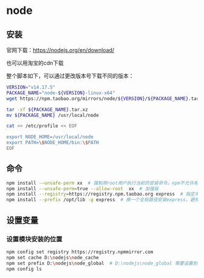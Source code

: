 # node

## 安装

官网下载：https://nodejs.org/en/download/

也可以用淘宝的cdn下载

整个脚本如下，可以通过更改版本号下载不同的版本：

``` bash
VERSION="v14.17.5"
PACKAGE_NAME="node-${VERSION}-linux-x64"
wget https://npm.taobao.org/mirrors/node/${VERSION}/${PACKAGE_NAME}.tar.xz

tar -xf ${PACKAGE_NAME}.tar.xz
mv ${PACKAGE_NAME} /usr/local/node

cat >> /etc/profile << EOF

export NODE_HOME=/usr/local/node
export PATH=\$NODE_HOME/bin:\$PATH
EOF
```

## 命令

``` bash
npm install -–unsafe-perm xx  # 强制用root用户执行当前的安装命令。npm不允许用root运行。当使用root运行时，会自动切换到nobody用户。碰到一些需要权限的操作时，则权限不够。
npm install --unsafe-perm=true --allow-root  xx  # 加强版
npm install --registry=https://registry.npm.taobao.org express  # 指定淘宝源安装express
npm install --prefix /opt/lib -g express  # 换一个全局路径安装express，避免版本冲突的q'kuan
```

## 设置变量

### 设置模块安装的位置

``` bash
npm config set registry https://registry.npmmirror.com
npm set cache D:\nodejs\node_cache
npm set prefix D:\nodejs\node_global  # D:\nodejs\node_global 需要设置到环境变量，才能将安装的软件直接在cmd中使用
npm config ls
```